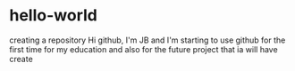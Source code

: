 # hello-world
creating a repository
Hi github,
  I'm JB and I'm starting to use github for the first time for my education and also for the future project that ia will have create
